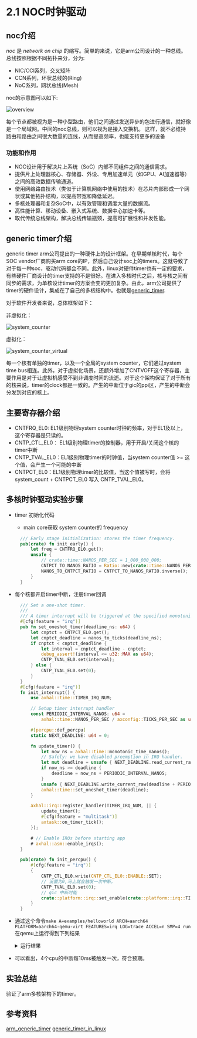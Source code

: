 # 2.1 NOC时钟驱动

## noc介绍
*noc* 是 *network on chip* 的缩写。简单的来说，它是arm公司设计的一种总线。
总线按照根据不同拓扑来分，分为:
- NIC/CCI系列，交叉矩阵
- CCN系列，环状总线的(Ring)
- NoC系列，网状总线(Mesh)

noc的示意图可以如下:

![overview](../resource/img/2_1_noc_overview.jpeg)

每个节点都被视为是一种小型路由，他们之间通过发送异步的包进行通信，就好像是一个局域网。中间的noc总线，则可以视为是接入交换机。
这样，就不必维持路由和路由之间很大数量的连线，从而提高频率，也能支持更多的设备

### 功能和作用
- NOC设计用于解决片上系统（SoC）内部不同组件之间的通信需求。
- 提供片上处理器核心、存储器、外设、专用加速单元（如GPU、AI加速器等）之间的高效数据传输通道。
- 使用网络路由技术（类似于计算机网络中使用的技术）在芯片内部形成一个网状或其他拓扑结构，以提高带宽和降低延迟。
- 多核处理器和复杂SoC中，以有效管理和调度大量的数据流。
- 高性能计算、移动设备、嵌入式系统、数据中心加速卡等。
- 取代传统总线架构，解决总线传输瓶颈，提高可扩展性和并发性能。



## generic timer介绍
generic timer arm公司提出的一种硬件上的设计框架。在早期单核时代，每个SOC vendor厂商购买arm core的IP，然后自己设计soc上的timers。这就导致了对于每一种soc，驱动代码都会不同。此外，linux对硬件timer也有一定的要求，有些硬件厂商设计的timer支持的不是很好。在进入多核时代之后，核与核之间有同步的需求，为单核设计timer的方案会变的更加复杂。由此，arm公司提供了timer的硬件设计，集成在了自己的多核结构中。也就是[generic_timer](https://developer.arm.com/documentation/102379/0104/What-is-the-Generic-Timer-).

对于软件开发者来说，总体框架如下：

非虚拟化：

![system_counter](../resource/img/2_1_system_counter.png)

虚拟化：

![system_counter_virtual](../resource/img/2_1_system_counter_virtual.png)

每一个核有单独的timer，以及一个全局的system counter，它们通过system time bus相连。此外，对于虚拟化场景，还额外增加了CNTVOFF这个寄存器，主要作用是对于让虚拟机感受不到非调度时间的流逝。对于这个架构保证了对于所有的核来说，timer的clock都是一致的。产生的中断位于gic的ppi区，产生的中断会分发到对应的核上。

## 主要寄存器介绍
- CNTFRQ_EL0: EL1级别物理system counter时钟的频率，对于EL1及以上，这个寄存器是只读的。
- CNTP_CTL_EL0： EL1级别物理timer的控制器，用于开启/关闭这个核的timer中断
- CNTP_TVAL_EL0：EL1级别物理timer的时钟值，当system counter值 >= 这个值，会产生一个可能的中断
- CNTPCT_EL0：EL1级别物理timer的比较值，当这个值被写时，会将 system_count + CNTPCT_EL0 写入 CNTP_TVAL_EL0。

## 多核时钟驱动实验步骤
- timer 初始化代码
  - main core获取 system counter的 frequency
  ```rust
    /// Early stage initialization: stores the timer frequency.
    pub(crate) fn init_early() {
        let freq = CNTFRQ_EL0.get();
        unsafe {
            // crate::time::NANOS_PER_SEC = 1_000_000_000;
            CNTPCT_TO_NANOS_RATIO = Ratio::new(crate::time::NANOS_PER_SEC as u32, freq as u32);
            NANOS_TO_CNTPCT_RATIO = CNTPCT_TO_NANOS_RATIO.inverse();
        }
    }
  ```
- 每个核都开启timer中断，注册timer回调
  ```rust
    /// Set a one-shot timer.
    ///
    /// A timer interrupt will be triggered at the specified monotonic time deadline (in nanoseconds).
    #[cfg(feature = "irq")]
    pub fn set_oneshot_timer(deadline_ns: u64) {
        let cnptct = CNTPCT_EL0.get();
        let cnptct_deadline = nanos_to_ticks(deadline_ns);
        if cnptct < cnptct_deadline {
            let interval = cnptct_deadline - cnptct;
            debug_assert!(interval <= u32::MAX as u64);
            CNTP_TVAL_EL0.set(interval);
        } else {
            CNTP_TVAL_EL0.set(0);
        }
    }
    #[cfg(feature = "irq")]
    fn init_interrupt() {
        use axhal::time::TIMER_IRQ_NUM;

        // Setup timer interrupt handler
        const PERIODIC_INTERVAL_NANOS: u64 =
            axhal::time::NANOS_PER_SEC / axconfig::TICKS_PER_SEC as u64;

        #[percpu::def_percpu]
        static NEXT_DEADLINE: u64 = 0;

        fn update_timer() {
            let now_ns = axhal::time::monotonic_time_nanos();
            // Safety: we have disabled preemption in IRQ handler.
            let mut deadline = unsafe { NEXT_DEADLINE.read_current_raw() };
            if now_ns >= deadline {
                deadline = now_ns + PERIODIC_INTERVAL_NANOS;
            }
            unsafe { NEXT_DEADLINE.write_current_raw(deadline + PERIODIC_INTERVAL_NANOS) };
            axhal::time::set_oneshot_timer(deadline);
        }

        axhal::irq::register_handler(TIMER_IRQ_NUM, || {
            update_timer();
            #[cfg(feature = "multitask")]
            axtask::on_timer_tick();
        });

        # // Enable IRQs before starting app
        # axhal::asm::enable_irqs();
    }

    pub(crate) fn init_percpu() {
        #[cfg(feature = "irq")]
        {
            CNTP_CTL_EL0.write(CNTP_CTL_EL0::ENABLE::SET);
            // 设置为0,马上就会触发一次中断。
            CNTP_TVAL_EL0.set(0);
            // gic 中断时能
            crate::platform::irq::set_enable(crate::platform::irq::TIMER_IRQ_NUM, true);
        }
    }
  ```
- 通过这个命令`make A=examples/helloworld ARCH=aarch64 PLATFORM=aarch64-qemu-virt FEATURES=irq LOG=trace ACCEL=n SMP=4 run`在qemu上运行得到下列结果
  <details>
    <summary>运行结果</summary>
        qemu-system-aarch64 -m 128M -smp 4 -cpu cortex-a72 -machine virt -kernel examples/helloworld/helloworld_aarch64-qemu-virt.bin -nographic

        d8888                            .d88888b.   .d8888b.
        d88888                           d88P" "Y88b d88P  Y88b
        d88P888                           888     888 Y88b.
        d88P 888 888d888  .d8888b  .d88b.  888     888  "Y888b.
        d88P  888 888P"   d88P"    d8P  Y8b 888     888     "Y88b.
        d88P   888 888     888      88888888 888     888       "888
        d8888888888 888     Y88b.    Y8b.     Y88b. .d88P Y88b  d88P
        d88P     888 888      "Y8888P  "Y8888   "Y88888P"   "Y8888P"

        arch = aarch64
        platform = aarch64-qemu-virt
        target = aarch64-unknown-none-softfloat
        build_mode = release
        log_level = trace
        smp = 4

        [  0.003638 axruntime:130] Logging is enabled.
        [  0.004146 axruntime:131] Primary CPU 0 started, dtb = 0x44000000.
        [  0.004338 axruntime:133] Found physcial memory regions:
        [  0.004530 axruntime:135]   [PA:0x40200000, PA:0x40207000) .text (READ | EXECUTE | RESERVED)
        [  0.004790 axruntime:135]   [PA:0x40207000, PA:0x4020a000) .rodata (READ | RESERVED)
        [  0.004938 axruntime:135]   [PA:0x4020a000, PA:0x4020e000) .data .tdata .tbss .percpu (READ | WRITE | RESERVED)
        [  0.005096 axruntime:135]   [PA:0x4020e000, PA:0x4030e000) boot stack (READ | WRITE | RESERVED)
        [  0.005232 axruntime:135]   [PA:0x4030e000, PA:0x40311000) .bss (READ | WRITE | RESERVED)
        [  0.005372 axruntime:135]   [PA:0x40311000, PA:0x48000000) free memory (READ | WRITE | FREE)
        [  0.005530 axruntime:135]   [PA:0x9000000, PA:0x9001000) mmio (READ | WRITE | DEVICE | RESERVED)
        [  0.005672 axruntime:135]   [PA:0x9100000, PA:0x9101000) mmio (READ | WRITE | DEVICE | RESERVED)
        [  0.005808 axruntime:135]   [PA:0x8000000, PA:0x8020000) mmio (READ | WRITE | DEVICE | RESERVED)
        [  0.005944 axruntime:135]   [PA:0xa000000, PA:0xa004000) mmio (READ | WRITE | DEVICE | RESERVED)
        [  0.006080 axruntime:135]   [PA:0x10000000, PA:0x3eff0000) mmio (READ | WRITE | DEVICE | RESERVED)
        [  0.006216 axruntime:135]   [PA:0x4010000000, PA:0x4020000000) mmio (READ | WRITE | DEVICE | RESERVED)
        [  0.006386 axruntime:150] Initialize platform devices...
        [  0.006506 axhal::platform::aarch64_common::gic:51] Initialize GICv2...
        [  0.007098 axhal::platform::aarch64_common::gic:27] GICD set enable: 30 true
        [  0.007574 axhal::platform::aarch64_common::gic:27] GICD set enable: 33 true
        [  0.007854 axruntime::mp:20] starting CPU 1...
        [  0.007976 axhal::platform::aarch64_common::psci:115] Starting CPU 1 ON ...
        [  0.008234 axruntime::mp:37] Secondary CPU 1 started.
        [  0.008236 axruntime::mp:20] starting CPU 2...
        [  0.008672 axhal::platform::aarch64_common::gic:27] GICD set enable: 30 true
        [  0.008768 axhal::platform::aarch64_common::psci:115] Starting CPU 2 ON ...
        [  0.008974 axruntime::mp:47] Secondary CPU 1 init OK.
        [  0.009110 axruntime::mp:37] Secondary CPU 2 started.
        [  0.009300 axruntime::mp:20] starting CPU 3...
        [  0.009550 axhal::platform::aarch64_common::gic:27] GICD set enable: 30 true
        [  0.009712 axhal::platform::aarch64_common::psci:115] Starting CPU 3 ON ...
        [  0.009934 axruntime::mp:47] Secondary CPU 2 init OK.
        [  0.010186 axruntime::mp:37] Secondary CPU 3 started.
        [  0.010218 axruntime:176] Initialize interrupt handlers...
        [  0.010548 axhal::platform::aarch64_common::gic:27] GICD set enable: 30 true
        [  0.010790 axruntime::mp:47] Secondary CPU 3 init OK.
        [  0.010818 axhal::platform::aarch64_common::gic:36] register handler irq 30
        [  0.011058 axhal::platform::aarch64_common::gic:27] GICD set enable: 30 true
        [  0.011578 axhal::irq:18] IRQ 30
        [  0.012612 axruntime:188] Primary CPU 0 init OK.
        Hello, world!
        [  0.012760 3 axhal::irq:18] IRQ 30
        [  0.012750 1 axhal::irq:18] IRQ 30
        [  0.012944 2 axhal::irq:18] IRQ 30
        [  0.024292 0 axhal::irq:18] IRQ 30
        [  0.024338 2 axhal::irq:18] IRQ 30
        [  0.024350 3 axhal::irq:18] IRQ 30
        [  0.024344 1 axhal::irq:18] IRQ 30
        [  0.034532 2 axhal::irq:18] IRQ 30
        [  0.034566 1 axhal::irq:18] IRQ 30
        [  0.034568 0 axhal::irq:18] IRQ 30
        [  0.034564 3 axhal::irq:18] IRQ 30
        [  0.043722 2 axhal::irq:18] IRQ 30
        [  0.043730 0 axhal::irq:18] IRQ 30
        [  0.043724 1 axhal::irq:18] IRQ 30
        [  0.043730 3 axhal::irq:18] IRQ 30
        [  0.053962 2 axhal::irq:18] IRQ 30
        [  0.053986 0 axhal::irq:18] IRQ 30
  </details>
- 可以看出，4个cpu的中断每10ms被触发一次，符合预期。

## 实验总结
验证了arm多核架构下的timer。

## 参考资料
[arm_generic_timer](https://developer.arm.com/documentation/102379/0104/What-is-the-Generic-Timer-)
[generic_timer_in_linux](https://cloud.tencent.com/developer/article/1518249)